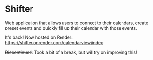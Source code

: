 # Shifter
Web application that allows users to connect to their calendars, create preset events and quickly fill up their calendar with those events.

It's back! Now hosted on Render: https://shifter.onrender.com/calendarview/index

~~Discontinued~~:
Took a bit of a break, but will try on improving this!
